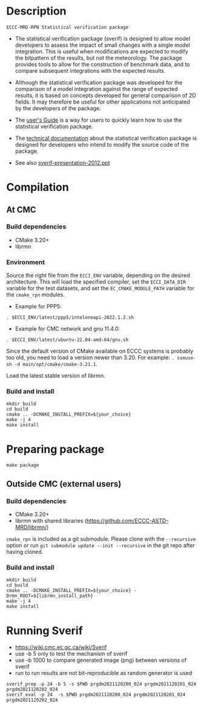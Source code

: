 # Description

`ECCC-MRD-RPN Statistical verification package`

* The statistical verification package (sverif) is designed to allow model developers to assess the impact of small changes with a single model integration.  This is useful when modifications are expected to modify the bitpattern of the results, but not the meteorology.  The package provides tools to allow for the construction of benchmark data, and to compare subsequent integrations with the expected results.

* Although the statistical verification package was developed for the comparison of a model integration against the range of expected results, it is based on concepts developed for general comparison of 2D fields.  It may therefore be useful for other applications not anticipated by the developers of the package.

* The [user's Guide](doc/userguide.md) is a way for users to quickly learn how to use the statistical verification package.

* The [technical documentation](doc/techdoc.md) about the statistical verification package is designed for developers who intend to modify the source code of the package.

* See also [sverif-presentation-2012.ppt](doc/sverif-presentation-2012.ppt)

# Compilation

## At CMC

### Build dependencies

- CMake 3.20+
- librmn

### Environment

Source the right file from the `ECCI_ENV` variable, depending on the desired
architecture.  This will load the specified compiler, set the
`ECCI_DATA_DIR` variable for the test datasets, and set the
`EC_CMAKE_MODULE_PATH` variable for the `cmake_rpn` modules.

- Example for PPP5:

```
. $ECCI_ENV/latest/ppp5/inteloneapi-2022.1.2.sh
```

- Example for CMC network and gnu 11.4.0:

```
. $ECCI_ENV/latest/ubuntu-22.04-amd-64/gnu.sh
```

Since the default version of CMake available on ECCC systems is probably too
old, you need to load a version newer than 3.20.  For example: `. ssmuse-sh
-d main/opt/cmake/cmake-3.21.1`.

Load the latest stable version of librmn.

### Build and install

```
mkdir build
cd build
cmake .. -DCMAKE_INSTALL_PREFIX=${your_choice}
make -j 4
make install
```

# Preparing package

```
make package
```

## Outside CMC (external users)

### Build dependencies

- CMake 3.20+
- librmn with shared libraries (https://github.com/ECCC-ASTD-MRD/librmn/)

`cmake_rpn` is included as a git submodule.  Please clone with the
`--recursive` option or run `git submodule update --init --recursive` in the
git repo after having cloned.

### Build and install

```
mkdir build
cd build
cmake .. -DCMAKE_INSTALL_PREFIX=${your_choice} -Drmn_ROOT=${librmn_install_path}
make -j 4
make install
```

# Running Sverif
 - https://wiki.cmc.ec.gc.ca/wiki/Sverif
 - use -b 5 only to test the mechanism of sverif
 - use -b 1000 to compare generated image (png) between versions of sverif
 - run to run results are not bit-reproducible as random generator is used

```
sverif_prep -p 24 -b 5 -s $PWD prgdm2021120200_024 prgdm2021120201_024 prgdm2021120202_024
sverif_eval -p 24  -s $PWD prgdm2021120200_024 prgdm2021120201_024 prgdm2021120202_024
```
